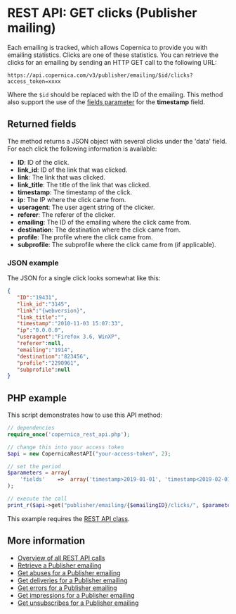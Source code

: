 # REST API: GET clicks (Publisher mailing)

Each emailing is tracked, which allows Copernica to provide you with 
emailing statistics. Clicks are one of these statistics. You can 
retrieve the clicks for an emailing by sending an HTTP GET call to the following URL:

`https://api.copernica.com/v3/publisher/emailing/$id/clicks?access_token=xxxx`

Where the `$id` should be replaced with the ID of the emailing. This method 
also support the use of the [fields parameter](./rest-fields-parameter) 
for the **timestamp** field.

## Returned fields

The method returns a JSON object with several clicks under the 'data' field. 
For each click the following information is available:

* **ID**: ID of the click.
* **link_id**: ID of the link that was clicked.
* **link**: The link that was clicked.
* **link_title**: The title of the link that was clicked.
* **timestamp**: The timestamp of the click.
* **ip**: The IP where the click came from.
* **useragent**: The user agent string of the clicker.
* **referer**: The referer of the clicker.
* **emailing**: The ID of the emailing where the click came from.
* **destination**: The destination where the click came from.
* **profile**: The profile where the click came from.
* **subprofile**: The subprofile where the click came from (if applicable).

### JSON example

The JSON for a single click looks somewhat like this:

```json
{  
   "ID":"19431",
   "link_id":"3145",
   "link":"{webversion}",
   "link_title":"",
   "timestamp":"2010-11-03 15:07:33",
   "ip":"0.0.0.0",
   "useragent":"Firefox 3.6, WinXP",
   "referer":null,
   "emailing":"1914",
   "destination":"823456",
   "profile":"2290961",
   "subprofile":null
}
```

## PHP example

This script demonstrates how to use this API method:

```php
// dependencies
require_once('copernica_rest_api.php');

// change this into your access token
$api = new CopernicaRestAPI("your-access-token", 2);

// set the period
$parameters = array(
    'fields'    =>  array('timestamp>2019-01-01', 'timestamp<2019-02-01')
);

// execute the call
print_r($api->get("publisher/emailing/{$emailingID}/clicks/", $parameters));
```

This example requires the [REST API class](./rest-php).

## More information

* [Overview of all REST API calls](./rest-api)
* [Retrieve a Publisher emailing](./rest-get-publisher-emailing)
* [Get abuses for a Publisher emailing](./rest-get-publisher-emailing-abuses)
* [Get deliveries for a Publisher emailing](./rest-get-publisher-emailing-deliveries)
* [Get errors for a Publisher emailing](./rest-get-publisher-emailing-errors)
* [Get impressions for a Publisher emailing](./rest-get-publisher-emailing-impressions)
* [Get unsubscribes for a Publisher emailing](./rest-get-publisher-emailing-unsubscribes)

